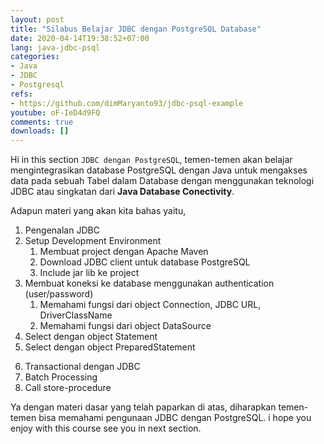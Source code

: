 ```yaml
---
layout: post
title: "Silabus Belajar JDBC dengan PostgreSQL Database"
date: 2020-04-14T19:38:52+07:00
lang: java-jdbc-psql
categories:
- Java
- JDBC
- Postgresql
refs: 
- https://github.com/dimMaryanto93/jdbc-psql-example
youtube: oF-IeD4d9FQ
comments: true
downloads: []
---
```


Hi in this section `JDBC dengan PostgreSQL`, temen-temen akan belajar mengintegrasikan database PostgreSQL dengan Java untuk mengakses data pada sebuah Tabel dalam Database dengan menggunakan teknologi JDBC atau singkatan dari **Java Database Conectivity**.

Adapun materi yang akan kita bahas yaitu,

1. Pengenalan JDBC
2. Setup Development Environment
    1. Membuat project dengan Apache Maven
    2. Download JDBC client untuk database PostgreSQL
    3. Include jar lib ke project
3. Membuat koneksi ke database menggunakan authentication (user/password)
    1. Memahami fungsi dari object Connection, JDBC URL, DriverClassName
    2. Memahami fungsi dari object DataSource
4. Select dengan object Statement
5. Select dengan object PreparedStatement
<!--more-->
6. Transactional dengan JDBC
7. Batch Processing
8. Call store-procedure

Ya dengan materi dasar yang telah paparkan di atas, diharapkan temen-temen bisa memahami pengunaan JDBC dengan PostgreSQL. i hope you enjoy with this course see you in next section.